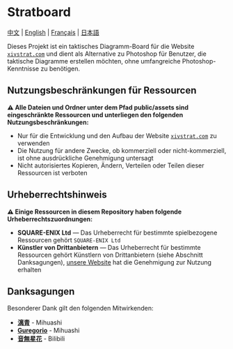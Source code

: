 # Stratboard

[中文](./README.md) | [English](./README_en.md) | [Français](./README_fr.md) | [日本語](./README_ja.md)

Dieses Projekt ist ein taktisches Diagramm-Board für die Website [`xivstrat.com`](https://xivstrat.com) und dient als Alternative zu Photoshop für Benutzer, die taktische Diagramme erstellen möchten, ohne umfangreiche Photoshop-Kenntnisse zu benötigen.

## Nutzungsbeschränkungen für Ressourcen

**⚠️ Alle Dateien und Ordner unter dem Pfad public/assets sind eingeschränkte Ressourcen und unterliegen den folgenden Nutzungsbeschränkungen:**

- Nur für die Entwicklung und den Aufbau der Website [`xivstrat.com`](https://xivstrat.com) zu verwenden
- Die Nutzung für andere Zwecke, ob kommerziell oder nicht-kommerziell, ist ohne ausdrückliche Genehmigung untersagt
- Nicht autorisiertes Kopieren, Ändern, Verteilen oder Teilen dieser Ressourcen ist verboten

## Urheberrechtshinweis

**⚠️ Einige Ressourcen in diesem Repository haben folgende Urheberrechtszuordnungen:**

- **SQUARE-ENIX Ltd** — Das Urheberrecht für bestimmte spielbezogene Ressourcen gehört `SQUARE-ENIX Ltd`
- **Künstler von Drittanbietern** — Das Urheberrecht für bestimmte Ressourcen gehört Künstlern von Drittanbietern (siehe Abschnitt Danksagungen), [unsere Website](https://xivstrat.com) hat die Genehmigung zur Nutzung erhalten

## Danksagungen

Besonderer Dank gilt den folgenden Mitwirkenden:

- [**漓青**](https://www.mihuashi.com/profiles/81270) - Mihuashi
- [**Guregorio**](https://www.mihuashi.com/profiles/25837) - Mihuashi
- [**音無星花**](https://space.bilibili.com/351806141) - Bilibili
